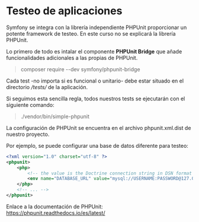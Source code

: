Testeo de aplicaciones
======================

Symfony se integra con la librería independiente PHPUnit proporcionar un potente framework de testeo. En este curso no se explicará la librería PHPUnit. 

Lo primero de todo es intalar el componente **PHPUnit Bridge** que añade funcionalidades adicionales a las propias de PHPUnit.

> composer require --dev symfony/phpunit-bridge


Cada test -no importa si es funcional o unitario- debe estar situado en el directorio */tests/* de la aplicación.

Si seguimos esta sencilla regla, todos nuestros tests se ejecutarán con el siguiente comando:

> ./vendor/bin/simple-phpunit

La configuración de PHPUnit se encuentra en el archivo phpunit.xml.dist de nuestro proyecto.


Por ejemplo, se puede configurar una base de datos diferente para testeo:

```xml
<?xml version="1.0" charset="utf-8" ?>
<phpunit>
    <php>
        <!-- the value is the Doctrine connection string in DSN format -->
        <env name="DATABASE_URL" value="mysql://USERNAME:PASSWORD@127.0.0.1/DB_NAME" />
    </php>
    <!-- ... -->
</phpunit>
```



Enlace a la documentación de PHPUnit:
https://phpunit.readthedocs.io/es/latest/